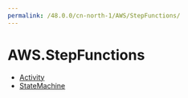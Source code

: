 ```yaml
---
permalink: /48.0.0/cn-north-1/AWS/StepFunctions/
---
```


# AWS.StepFunctions



* [Activity](Activity.md)
* [StateMachine](StateMachine.md)